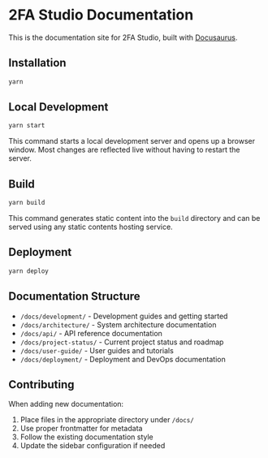 # 2FA Studio Documentation

This is the documentation site for 2FA Studio, built with [Docusaurus](https://docusaurus.io/).

## Installation

```bash
yarn
```

## Local Development

```bash
yarn start
```

This command starts a local development server and opens up a browser window. Most changes are reflected live without having to restart the server.

## Build

```bash
yarn build
```

This command generates static content into the `build` directory and can be served using any static contents hosting service.

## Deployment

```bash
yarn deploy
```

## Documentation Structure

- `/docs/development/` - Development guides and getting started
- `/docs/architecture/` - System architecture documentation
- `/docs/api/` - API reference documentation
- `/docs/project-status/` - Current project status and roadmap
- `/docs/user-guide/` - User guides and tutorials
- `/docs/deployment/` - Deployment and DevOps documentation

## Contributing

When adding new documentation:

1. Place files in the appropriate directory under `/docs/`
2. Use proper frontmatter for metadata
3. Follow the existing documentation style
4. Update the sidebar configuration if needed

